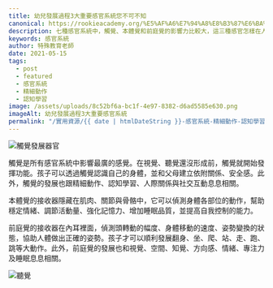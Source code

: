 ```yaml
---
title: 幼兒發展過程3大重要感官系統您不可不知
canonical: https://rookieacademy.org/%E5%AF%A6%E7%94%A8%E8%B3%87%E6%BA%90/my-second-article/
description: 七種感官系統中，觸覺、本體覺和前庭覺的影響力比較大，這三種感官怎樣在人體中運作呢？
keywords: 感官系統
author: 特殊教育老師
date: 2021-05-15
tags:
  - post
  - featured
  - 感官系統
  - 精細動作
  - 認知學習
image: /assets/uploads/8c52bf6a-bc1f-4e97-8382-d6ad5585e630.png
imageAlt: 幼兒發展過程3大重要感官系統
permalink: "/實用資源/{{ date | htmlDateString }}-感官系統-精細動作-認知學習/"
---
```

![觸覺發展器官](/assets/uploads/94f3cc28-8207-4b88-a1a6-1bc49d8ffc27.jpeg "觸覺發展器官")

觸覺是所有感官系統中影響最廣的感覺。在視覺、聽覺還沒形成前，觸覺就開始發揮功能。孩子可以透過觸覺認識自己的身體，並和父母建立依附關係、安全感。此外，觸覺的發展也跟精細動作、認知學習、人際關係與社交互動息息相關。

本體覺的接收器隱藏在肌肉、關節與骨骼中，它可以偵測身體各部位的動作，幫助穩定情緒、調節活動量、強化記憶力、增加睡眠品質，並提高自我控制的能力。

前庭覺的接收器在內耳裡面，偵測頭轉動的幅度、身體移動的速度、姿勢變換的狀態，協助人體做出正確的姿勢。孩子才可以順利發展翻身、坐、爬、站、走、跑、跳等大動作。此外，前庭覺的發展也和視覺、空間、知覺、方向感、情緒、專注力及睡眠息息相關。

![聽覺](/assets/uploads/7293ff76-8aab-4ed3-b982-038a58ddfd22.jpeg "聽覺")
